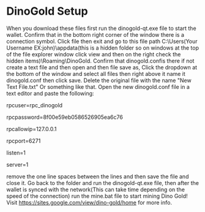 # DinoGold Setup
When you download these files first run the dinogold-qt.exe file to start the wallet. Confirm that in the bottom right corner of the window
there is a connection symbol. Click file then exit and go to this file path C:\Users\(Your Username EX:john)\appdata(this is a hidden 
folder so on windows at the top of the file explorer window click view and then on the right check the hidden items)\Roaming\DinoGold. 
Confirm that dinogold.confis there if not create a text file and then open and then file save as, Click the dropdown at the bottom of the 
window and select all files then right above it name it dinogold.conf then click save. Delete the original file with the name 
"New Text File.txt" Or something like that. Open the new dinogold.conf file in a text editor and paste the following:

rpcuser=rpc_dinogold

rpcpassword=8f00e59eb0586526905ea6c76

rpcallowip=127.0.0.1

rpcport=6271

listen=1

server=1

remove the one line spaces between the lines and then save the file and close it. Go back to the folder and run the dinogold-qt.exe file, then after the wallet is synced with the network(This 
can take time depending on the speed of the connection) run the mine.bat file to start mining Dino Gold!
Visit https://sites.google.com/view/dino-gold/home for more info.
